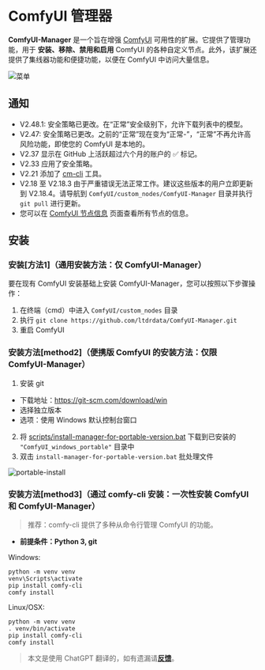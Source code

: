 # ComfyUI 管理器

**ComfyUI-Manager** 是一个旨在增强 [ComfyUI](https://github.com/comfyanonymous/ComfyUI) 可用性的扩展。它提供了管理功能，用于 **安装、移除、禁用和启用** ComfyUI 的各种自定义节点。此外，该扩展还提供了集线器功能和便捷功能，以便在 ComfyUI 中访问大量信息。

![菜单](misc/menu.jpg)

## 通知
* V2.48.1: 安全策略已更改。在“正常”安全级别下，允许下载列表中的模型。
* V2.47: 安全策略已更改。之前的“正常”现在变为“正常-”，“正常”不再允许高风险功能，即使您的 ComfyUI 是本地的。
* V2.37 显示在 GitHub 上活跃超过六个月的账户的 ✅ 标记。
* V2.33 应用了安全策略。
* V2.21 添加了 [cm-cli](docs/en/cm-cli.md) 工具。
* V2.18 至 V2.18.3 由于严重错误无法正常工作。建议这些版本的用户立即更新到 V2.18.4。请导航到 `ComfyUI/custom_nodes/ComfyUI-Manager` 目录并执行 `git pull` 进行更新。
* 您可以在 [ComfyUI 节点信息](https://ltdrdata.github.io/) 页面查看所有节点的信息。

## 安装

### 安装[方法1]（通用安装方法：仅 ComfyUI-Manager）

要在现有 ComfyUI 安装基础上安装 ComfyUI-Manager，您可以按照以下步骤操作：

1. 在终端（cmd）中进入 `ComfyUI/custom_nodes` 目录
2. 执行 `git clone https://github.com/ltdrdata/ComfyUI-Manager.git`
3. 重启 ComfyUI

### 安装方法[method2]（便携版 ComfyUI 的安装方法：仅限 ComfyUI-Manager）
1. 安装 git 
- 下载地址：https://git-scm.com/download/win
- 选择独立版本  
- 选项：使用 Windows 默认控制台窗口
2. 将 [scripts/install-manager-for-portable-version.bat](https://github.com/ltdrdata/ComfyUI-Manager/raw/main/scripts/install-manager-for-portable-version.bat) 下载到已安装的 `"ComfyUI_windows_portable"` 目录中
3. 双击 `install-manager-for-portable-version.bat` 批处理文件

![portable-install](misc/portable-install.png)


### 安装方法[method3]（通过 comfy-cli 安装：一次性安装 ComfyUI 和 ComfyUI-Manager）  
> 推荐：comfy-cli 提供了多种从命令行管理 ComfyUI 的功能。

* **前提条件：Python 3, git**

Windows:
```commandline
python -m venv venv
venv\Scripts\activate
pip install comfy-cli
comfy install
```

Linux/OSX:
```commandline
python -m venv venv
. venv/bin/activate
pip install comfy-cli
comfy install
```

> 本文是使用 ChatGPT 翻译的，如有遗漏请[**反馈**](https://github.com/linyuxuanlin/Wiki_MkDocs/issues/new)。
